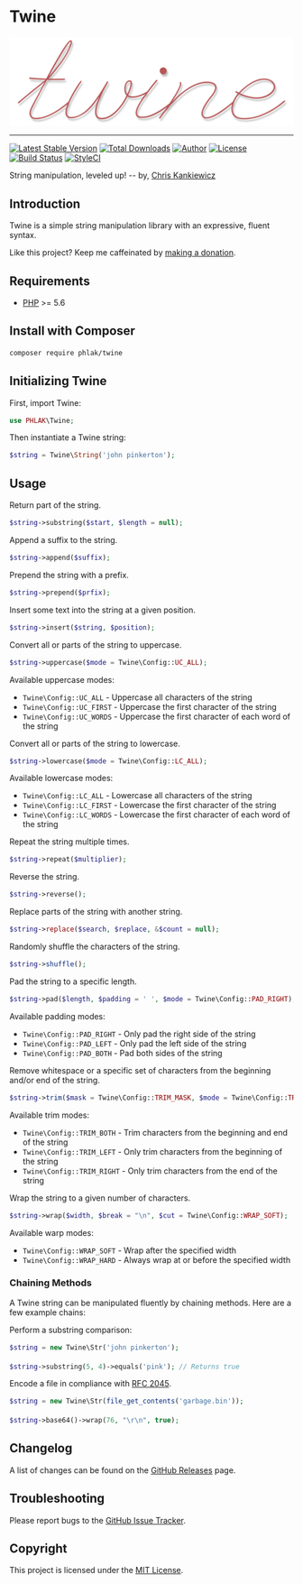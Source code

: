 Twine
=========

![Twine](twine.png)

-----

[![Latest Stable Version](https://img.shields.io/packagist/v/PHLAK/Twine.svg)](https://packagist.org/packages/PHLAK/Twine)
[![Total Downloads](https://img.shields.io/packagist/dt/PHLAK/Twine.svg)](https://packagist.org/packages/PHLAK/Twine)
[![Author](https://img.shields.io/badge/author-Chris%20Kankiewicz-blue.svg)](https://www.ChrisKankiewicz.com)
[![License](https://img.shields.io/packagist/l/PHLAK/Twine.svg)](https://packagist.org/packages/PHLAK/Twine)
[![Build Status](https://img.shields.io/travis/PHLAK/Twine.svg)](https://travis-ci.org/PHLAK/Twine)
[![StyleCI](https://styleci.io/repos/95623990/shield?branch=master&style=flat)](https://styleci.io/repos/95623990)

String manipulation, leveled up! -- by, [Chris Kankiewicz](https://www.ChrisKankiewicz.com)

Introduction
------------

Twine is a simple string manipulation library with an expressive, fluent syntax.

Like this project? Keep me caffeinated by [making a donation](https://paypal.me/ChrisKankiewicz).

Requirements
------------

  - [PHP](https://php.net) >= 5.6

Install with Composer
---------------------

```bash
composer require phlak/twine
```

Initializing Twine
------------------

First, import Twine:

```php
use PHLAK\Twine;
```

Then instantiate a Twine string:

```php
$string = Twine\String('john pinkerton');
```

Usage
-----

Return part of the string.

```php
$string->substring($start, $length = null);
```

Append a suffix to the string.

```php
$string->append($suffix);
```

Prepend the string with a prefix.

```php
$string->prepend($prfix);
```

Insert some text into the string at a given position.

```php
$string->insert($string, $position);
```

Convert all or parts of the string to uppercase.

```php
$string->uppercase($mode = Twine\Config::UC_ALL);
```

Available uppercase modes:

  - `Twine\Config::UC_ALL` - Uppercase all characters of the string
  - `Twine\Config::UC_FIRST` - Uppercase the first character of the string
  - `Twine\Config::UC_WORDS` - Uppercase the first character of each word of the string

Convert all or parts of the string to lowercase.

```php
$string->lowercase($mode = Twine\Config::LC_ALL);
```

Available lowercase modes:

  - `Twine\Config::LC_ALL` - Lowercase all characters of the string
  - `Twine\Config::LC_FIRST` - Lowercase the first character of the string
  - `Twine\Config::LC_WORDS` - Lowercase the first character of each word of the string

Repeat the string multiple times.

```php
$string->repeat($multiplier);
```

Reverse the string.

```php
$string->reverse();
```

Replace parts of the string with another string.

```php
$string->replace($search, $replace, &$count = null);
```

 Randomly shuffle the characters of the string.

```php
$string->shuffle();
```

Pad the string to a specific length.

```php
$string->pad($length, $padding = ' ', $mode = Twine\Config::PAD_RIGHT);
```

Available padding modes:
  - `Twine\Config::PAD_RIGHT` - Only pad the right side of the string
  - `Twine\Config::PAD_LEFT` - Only pad the left side of the string
  - `Twine\Config::PAD_BOTH` - Pad both sides of the string

Remove whitespace or a specific set of characters from the beginning and/or end
of the string.

```php
$string->trim($mask = Twine\Config::TRIM_MASK, $mode = Twine\Config::TRIM_BOTH);
```

Available trim modes:

  - `Twine\Config::TRIM_BOTH` - Trim characters from the beginning and end of the string
  - `Twine\Config::TRIM_LEFT` - Only trim characters from the beginning of the string
  - `Twine\Config::TRIM_RIGHT` - Only trim characters from the end of the string

Wrap the string to a given number of characters.

```php
$string->wrap($width, $break = "\n", $cut = Twine\Config::WRAP_SOFT);
```

Available warp modes:

  - `Twine\Config::WRAP_SOFT` - Wrap after the specified width
  - `Twine\Config::WRAP_HARD` - Always wrap at or before the specified width

### Chaining Methods

A Twine string can be manipulated fluently by chaining methods. Here are a few
example chains:

Perform a substring comparison:

```php
$string = new Twine\Str('john pinkerton');

$string->substring(5, 4)->equals('pink'); // Returns true
```

Encode a file in compliance with [RFC 2045](https://tools.ietf.org/html/rfc2045).

```php
$string = new Twine\Str(file_get_contents('garbage.bin'));

$string->base64()->wrap(76, "\r\n", true);
```

Changelog
---------

A list of changes can be found on the [GitHub Releases](https://github.com/PHLAK/Twine/releases) page.

Troubleshooting
---------------

Please report bugs to the [GitHub Issue Tracker](https://github.com/PHLAK/Twine/issues).

Copyright
---------

This project is licensed under the [MIT License](https://github.com/PHLAK/Twine/blob/master/LICENSE).
